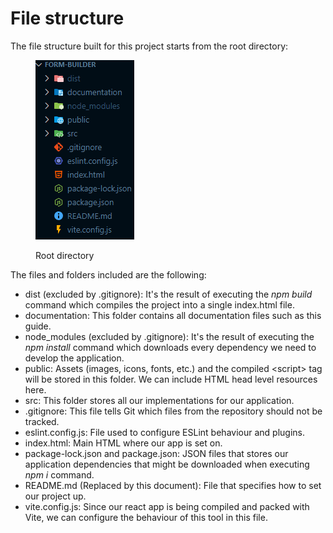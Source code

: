 # File structure

The file structure built for this project starts from the root directory:

<figure><img src="../.gitbook/assets/image (6).png" alt=""><figcaption><p>Root directory</p></figcaption></figure>

The files and folders included are the following:

* dist (excluded by .gitignore): It's the result of executing the _npm build_ command which compiles the project into a single index.html file.
* documentation: This folder contains all documentation files such as this guide.
* node\_modules (excluded by .gitignore): It's the result of executing the _npm install_ command which downloads every dependency we need to develop the application.
* public: Assets (images, icons, fonts, etc.) and the compiled \<script> tag will be stored in this folder. We can include HTML head level resources here.
* src: This folder stores all our implementations for our application.
* .gitignore: This file tells Git which files from the repository should not be tracked.
* eslint.config.js: File used to configure ESLint behaviour and plugins.
* index.html: Main HTML where our app is set on.
* package-lock.json and package.json: JSON files that stores our application dependencies that might be downloaded when executing _npm i_ command.
* README.md (Replaced by this document): File that specifies how to set our project up.&#x20;
* vite.config.js: Since our react app is being compiled and packed with Vite, we can configure the behaviour of this tool in this file.

